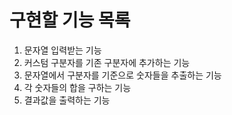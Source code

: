 # 구현할 기능 목록

1. 문자열 입력받는 기능
2. 커스텀 구분자를 기존 구분자에 추가하는 기능
3. 문자열에서 구분자를 기준으로 숫자들을 추출하는 기능
4. 각 숫자들의 합을 구하는 기능
5. 결과값을 출력하는 기능
